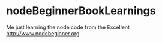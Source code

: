 nodeBeginnerBookLearnings
=========================

Me just learning the node code from the Excellent http://www.nodebeginner.org